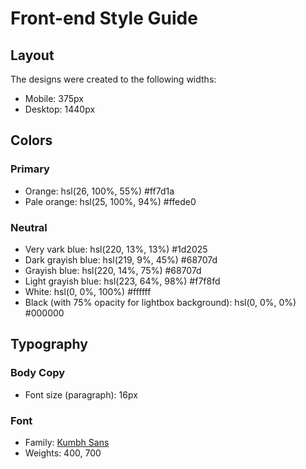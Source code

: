 # Front-end Style Guide

## Layout

The designs were created to the following widths:

- Mobile: 375px
- Desktop: 1440px

## Colors

### Primary

- Orange: hsl(26, 100%, 55%) #ff7d1a
- Pale orange: hsl(25, 100%, 94%) #ffede0

### Neutral

- Very vark blue: hsl(220, 13%, 13%) #1d2025
- Dark grayish blue: hsl(219, 9%, 45%) #68707d
- Grayish blue: hsl(220, 14%, 75%) #68707d
- Light grayish blue: hsl(223, 64%, 98%) #f7f8fd
- White: hsl(0, 0%, 100%) 	#ffffff
- Black (with 75% opacity for lightbox background): hsl(0, 0%, 0%) 	#000000

## Typography

### Body Copy

- Font size (paragraph): 16px

### Font

- Family: [Kumbh Sans](https://fonts.google.com/specimen/Kumbh+Sans)
- Weights: 400, 700
